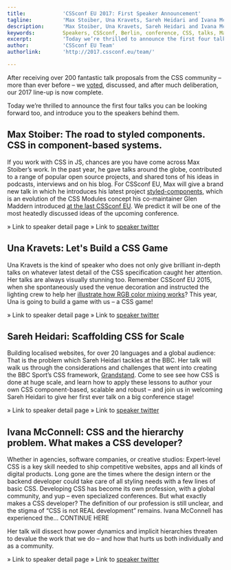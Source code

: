 ```yaml
---
title:            'CSSconf EU 2017: First Speaker Announcement'
tagline:          'Max Stoiber, Una Kravets, Sareh Heidari and Ivana McConnell'
description:      'Max Stoiber, Una Kravets, Sareh Heidari and Ivana McConnell are speaking at CSSconf EU 2017'
keywords:         Speakers, CSSconf, Berlin, conference, CSS, talks, Max, Stoiber, Una, Kravets, Sareh, Heidari, Ivana, McConell
excerpt:          'Today we’re thrilled to announce the first four talks you can be looking forward too, and introduce you to the speakers behind them.'
author:           'CSSconf EU Team'
authorlink:       'http://2017.cssconf.eu/team/'

---
```


After receiving over 200 fantastic talk proposals from the CSS community – more than ever before – we <a href="http://blog.cssconf.eu/2015/08/15/a-talk-selection-process-explained/" target="_blank">voted</a>, discussed, and after much deliberation, our 2017 line-up is now complete.

Today we’re thrilled to announce the first four talks you can be looking forward too, and introduce you to the speakers behind them.

## Max Stoiber: The road to styled components. CSS in component-based systems.

If you work with CSS in JS, chances are you have come across Max Stoiber’s work. In the past year, he gave talks around the globe, contributed to a range of popular open source projects, and shared tons of his ideas in podcasts, interviews and on his blog. For CSSconf EU, Max will give a brand new talk in which he introduces his latest project <a href="https://styled-components.com/" target="_blank">styled-components</a>, which is an evolution of the CSS Modules concept his co-maintainer Glen Maddern introduced <a href="https://www.youtube.com/watch?v=aIyhhHTmsXE" target="_blank">at the last CSSconf EU</a>. We predict it will be one of the most heatedly discussed ideas of the upcoming conference.

» Link to speaker detail page
» Link to <a href="https://twitter.com/mxstbr" target="_blank">speaker twitter</a>

## Una Kravets: Let's Build a CSS Game

Una Kravets is the kind of speaker who does not only give brilliant in-depth talks on whatever latest detail of the CSS specification caught her attention. Her talks are always visually stunning too. Remember CSSconf EU 2015, when she spontaneously used the venue decoration and instructed the lighting crew to help her <a href="https://www.youtube.com/watch?v=LY65F2e4B5w&index=3&list=PL37ZVnwpeshHoV6GgvG9WWAP6rjnEdAs9" target="_blank">illustrate how RGB color mixing works</a>? This year, Una is going to build a game with us – a CSS game!

» Link to speaker detail page
» Link to <a href="https://twitter.com/una" target="_blank">speaker twitter</a>

## Sareh Heidari: Scaffolding CSS for Scale

Building localised websites, for over 20 languages and a global audience: That is the problem which Sareh Heidari tackles at the BBC. Her talk will walk us through the considerations and challenges that went into creating the BBC Sport’s CSS framework, <a href="http://bbc.github.io/grandstand/" target="_blank">Grandstand</a>. Come to see see how CSS is done at huge scale, and learn how to apply these lessons to author your own CSS component-based, scalable and robust – and join us in welcoming Sareh Heidari to give her first ever talk on a big conference stage!

» Link to speaker detail page
» Link to <a href="https://twitter.com/Sareh88" target="_blank">speaker twitter</a>

## Ivana McConnell: CSS and the hierarchy problem. What makes a CSS developer?

Whether in agencies, software companies, or creative studios: Expert-level CSS is a key skill needed to ship competitive websites, apps and all kinds of digital products. Long gone are the times where the design intern or the backend developer could take care of all styling needs with a few lines of basic CSS. Developing CSS has become its own profession, with a global community, and yup – even specialized conferences.
But what exactly makes a CSS developer? The definition of our profession is still unclear, and the stigma of “CSS is not REAL development” remains. Ivana McConnell has experienced the... CONTINUE HERE

Her talk will dissect how power dynamics and implicit hierarchies threaten to devalue the work that we do – and how that hurts us both individually and as a community.

» Link to speaker detail page
» Link to <a href="https://twitter.com/IvanaMcConnell" target="_blank">speaker twitter</a>
